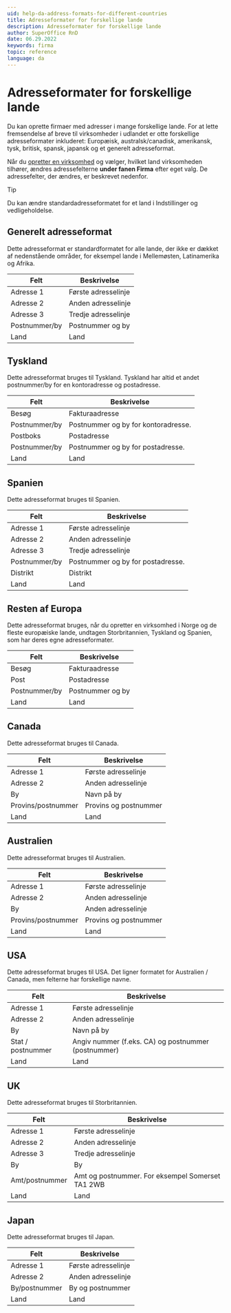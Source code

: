 ```yaml
---
uid: help-da-address-formats-for-different-countries
title: Adresseformater for forskellige lande
description: Adresseformater for forskellige lande
author: SuperOffice RnD
date: 06.29.2022
keywords: firma
topic: reference
language: da
---
```


# Adresseformater for forskellige lande

Du kan oprette firmaer med adresser i mange forskellige lande. For at lette fremsendelse af breve til virksomheder i udlandet er otte forskellige adresseformater inkluderet: Europæisk, australsk/canadisk, amerikansk, tysk, britisk, spansk, japansk og et generelt adresseformat.

Når du [opretter en virksomhed][1] og vælger, hvilket land virksomheden tilhører, ændres adressefelterne **under fanen Firma** efter eget valg. De adressefelter, der ændres, er beskrevet nedenfor.

> [!TIP]
> Du kan ændre standardadresseformatet for et land i Indstillinger og vedligeholdelse.

## Generelt adresseformat

Dette adresseformat er standardformatet for alle lande, der ikke er dækket af nedenstående områder, for eksempel lande i Mellemøsten, Latinamerika og Afrika.

| Felt | Beskrivelse |
|---|---|
| Adresse 1 | Første adresselinje |
| Adresse 2 | Anden adresselinje |
| Adresse 3 | Tredje adresselinje |
| Postnummer/by | Postnummer og by |
| Land | Land |

## Tyskland

Dette adresseformat bruges til Tyskland. Tyskland har altid et andet postnummer/by for en kontoradresse og postadresse.

| Felt | Beskrivelse |
|---|---|
| Besøg | Fakturaadresse |
| Postnummer/by | Postnummer og by for kontoradresse. |
| Postboks | Postadresse |
| Postnummer/by | Postnummer og by for postadresse. |
| Land | Land |

## Spanien

Dette adresseformat bruges til Spanien.

| Felt | Beskrivelse |
|---|---|
| Adresse 1 | Første adresselinje |
| Adresse 2 | Anden adresselinje |
| Adresse 3 | Tredje adresselinje |
| Postnummer/by | Postnummer og by for postadresse. |
| Distrikt | Distrikt |
| Land | Land |

## Resten af Europa

Dette adresseformat bruges, når du opretter en virksomhed i Norge og de fleste europæiske lande, undtagen Storbritannien, Tyskland og Spanien, som har deres egne adresseformater.

| Felt | Beskrivelse |
|---|---|
| Besøg | Fakturaadresse |
| Post | Postadresse |
| Postnummer/by | Postnummer og by |
| Land | Land |

## Canada

Dette adresseformat bruges til Canada.

| Felt | Beskrivelse |
|---|---|
| Adresse 1 | Første adresselinje |
| Adresse 2 | Anden adresselinje |
| By | Navn på by |
| Provins/postnummer | Provins og postnummer |
| Land | Land |

## Australien

Dette adresseformat bruges til Australien.

| Felt | Beskrivelse |
|---|---|
| Adresse 1 | Første adresselinje |
| Adresse 2 | Anden adresselinje |
| By | Anden adresselinje |
| Provins/postnummer | Provins og postnummer |
| Land | Land |

## USA

Dette adresseformat bruges til USA. Det ligner formatet for Australien / Canada, men felterne har forskellige navne.

| Felt | Beskrivelse |
|---|---|
| Adresse 1 | Første adresselinje |
| Adresse 2 | Anden adresselinje |
| By | Navn på by |
| Stat / postnummer | Angiv nummer (f.eks. CA) og postnummer (postnummer) |
| Land | Land |

## UK

Dette adresseformat bruges til Storbritannien.

| Felt | Beskrivelse |
|---|---|
| Adresse 1 | Første adresselinje |
| Adresse 2 | Anden adresselinje |
| Adresse 3 | Tredje adresselinje |
| By | By |
| Amt/postnummer | Amt og postnummer. For eksempel Somerset TA1 2WB |
| Land | Land |

## Japan

Dette adresseformat bruges til Japan.

| Felt | Beskrivelse |
|---|---|
| Adresse 1 | Første adresselinje |
| Adresse 2 | Anden adresselinje |
| By/postnummer | By og postnummer |
| Land | Land |

<!-- Referenced links -->
[1]: create.md

<!-- Referenced images -->
